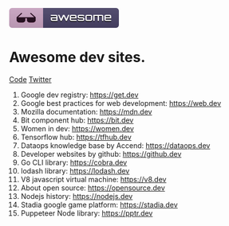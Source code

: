 <p>
	<img src="media/badge.svg"/>
	<h1>Awesome dev sites.</h1>
</p>
<p>
	<a href="code-of-conduct.md">Code</a>
	<a href="https://twitter.com/qbllr_">Twitter</a>
</p>
	<ol>
		<li>Google dev registry: <a href="https://get.dev/">https://get.dev</a> </li>
		<li>Google best practices for web development: <a href="https://web.dev/">https://web.dev</a></li>
		<li>Mozilla documentation:  <a href="https://mdn.dev/">https://mdn.dev</a></li>
		<li>Bit component hub: <a href="https://bit.dev/">https://bit.dev</a></li>
		<li>Women in dev: <a href="https://women.dev/">https://women.dev</a></li>
		<li>Tensorflow hub: <a href="https://tfhub.dev/">https://tfhub.dev</a></li>
		<li>Dataops knowledge base by Accend: <a href="https://dataops.dev/">https://dataops.dev</a></li>
		<li>Developer websites by github: <a href="https://github§.dev/">https://github.dev</a></li>
		<li>Go CLI library: <a href="https://cobra.dev/">https://cobra.dev</a></li>
		<li>lodash library: <a href="https://lodash.dev/">https://lodash.dev</a></li>
		<li>V8 javascript virtual machine: <a href="https://v8.dev/">https://v8.dev</a></li>
		<li>About open source: <a href="https://opensource.dev/">https://opensource.dev</a></li>
		<li>Nodejs history: <a href="https://nodejs.dev/">https://nodejs.dev</a></li>
		<li>Stadia google game platform: <a href="https://stadia.dev/">https://stadia.dev</a></li>
		<li>Puppeteer Node library: <a href="https://pptr.dev/">https://pptr.dev</a></li>
	</ol>
